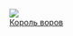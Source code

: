 ![](/books/sf_fantasy/Грегори%20Арчер/Король%20воров.jpg)  
[Король воров](/books/sf_fantasy/Грегори%20Арчер/Король%20воров)